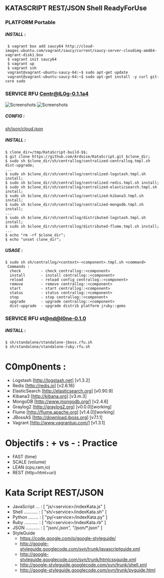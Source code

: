 ## KATASCRIPT REST/JSON Shell ReadyForUse

### PLATFORM Portable
##### INSTALL :
     $ vagrant box add saucy64 http://cloud-images.ubuntu.com/vagrant/saucy/current/saucy-server-cloudimg-amd64-vagrant-disk1.box
     $ vagrant init saucy64
     $ vagrant up
     $ vagrant ssh
     vagrant@vagrant-ubuntu-saucy-64:~$ sudo apt-get update
     vagrant@vagrant-ubuntu-saucy-64:~$ sudo apt-get install -y curl git-core sudo

### SERVICE RFU Centr@lL0g-0.1.1a4
  ![Screenshots](https://cacoo.com/diagrams/b8v677hxhjQriPld-BE94C.png)
  ![Screenshots](https://cacoo.com/diagrams/mTm79GTjCk8HGxsz-BE94C.png?t=1368912915182)

##### CONFIG :
[sh/json/cloud.json](https://github.com/Ardoise/KataScript/blob/master/sh/json/cloud.json)
    
##### INSTALL :
    $ clone_dir=/tmp/KataScript-build-$$;
    $ git clone https://github.com/Ardoise/KataScript.git $clone_dir;
    $ sudo sh $clone_dir/sh/centrallog/centralized-centrallog.tmpl.sh dist-upgrade;
    ...
    $ sudo sh $clone_dir/sh/centrallog/centralized-logstash.tmpl.sh install;
    $ sudo sh $clone_dir/sh/centrallog/centralized-redis.tmpl.sh install;
    $ sudo sh $clone_dir/sh/centrallog/centralized-elasticsearch.tmpl.sh install;
    $ sudo sh $clone_dir/sh/centrallog/centralized-kibana3.tmpl.sh install;
    $ sudo sh $clone_dir/sh/centrallog/centralized-mongodb.tmpl.sh install;
    ...
    $ sudo sh $clone_dir/sh/centrallog/distributed-logstash.tmpl.sh install;
    $ sudo sh $clone_dir/sh/centrallog/distributed-flume.tmpl.sh install;
    ...
    $ echo "rm -rf $clone_dir";
    $ echo "unset clone_dir";
    
##### USAGE :
    $ sudo sh sh/centrallog/<context>-<component>.tmpl.sh <command>
     Commands :
      check         - check centrallog::<component>
      install       - install centrallog::<component>
      reload        - reload config centrallog::<component>
      remove        - remove centrallog::<component>
      start         - start centrallog::<component>
      status        - status centrallog::<component>
      stop          - stop centrallog::<component>
      upgrade       - upgrade centrallog::<component>
      dist-upgrade  - upgrade distrib platform jruby::gems

### SERVICE RFU st@nd@l0ne-0.1.0
    
##### INSTALL :
    $ sh/standalone/standalone-jboss.rfu.sh
    $ sh/standalone/standalone-ruby.rfu.sh

C0mp0nents :
==========================
  - Logstash [http://logstash.net] [v1.3.2]
  - Redis [http://redis.io] [v2.6.16]
  - ElasticSearch [http://elasticsearch.org] [v0.90.9]
  - Kibana3 [http://kibana.org] [v3.m.3]
  - MongoDB [http://www.mongodb.org/] [v2.4.6]
  - Graylog2 [http://graylog2.org] [v0.0.0][working]
  - Flume [http://flume.apache.org] [v1.4.0][working]
  - JBossAS [http://download.jboss.org] [v7.1.1]
  - Vagrant [http://www.vagrantup.com/] [v1.3.1]

Objectifs : + vs - : Practice 
=============================
  - FAST        (time)
  - SCALE       (volume)
  - LEAN        (cpu,ram,io)
  - REST        (http+html+uri)
  
Kata Script REST/JSON
=============================
  - JavaScript ... : [ "js/\<service\>/indexKata.js" ]
  - Shell ........... : [ "sh/\<service\>/indexKata.sh" ]
  - Python ........ : [ "py/\<service\>/indexKata.py" ]
  - Ruby ........... : [ "rb/\<service\>/indexKata.rb" ]
  - JSON ........... : [ "json/*.json", "*/json/*.json" ]
  - StyleGuide
    - https://code.google.com/p/google-styleguide/
    - http://google-styleguide.googlecode.com/svn/trunk/javascriptguide.xml
    - http://google-styleguide.googlecode.com/svn/trunk/htmlcssguide.xml
    - http://google-styleguide.googlecode.com/svn/trunk/shell.xml
    - http://google-styleguide.googlecode.com/svn/trunk/pyguide.html
